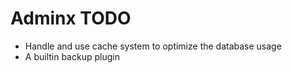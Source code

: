 # Adminx TODO

- Handle and use cache system to optimize the database usage
- A builtin backup plugin
